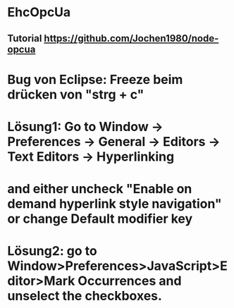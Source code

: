 # EhcOpcUa
## Tutorial https://github.com/Jochen1980/node-opcua
# 
# Bug von Eclipse: Freeze beim drücken von "strg + c"
# Lösung1: 	Go to Window -> Preferences -> General -> Editors -> Text Editors -> Hyperlinking		
# 				 and either uncheck "Enable on demand hyperlink style navigation" or change Default modifier key
# Lösung2: go to Window>Preferences>JavaScript>Editor>Mark Occurrences and unselect the checkboxes.